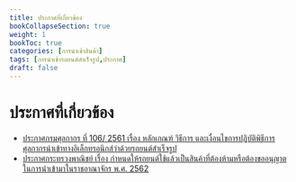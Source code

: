 ```yaml
---
title: ประกาศที่เกี่ยวข้อง
bookCollapseSection: true
weight: 1
bookToc: true
categories: [การนำเข้าสินค้า]
tags: [การนำเข้ารถยนต์สำเร็จรูป,ประกาศ]
draft: false
---
```


ประกาศที่เกี่ยวข้อง
====

- [ประกาศกรมศุลกากร ที่ 106/ 2561 เรื่อง หลักเกณฑ์ วิธีการ และเงื่อนไขการปฏิบัติพิธีการศุลกากรนำเข้าทางอิเล็กทรอนิกส์ว่าด้วยรถยนต์สำเร็จรูป](/docs/import/import_car/announce/customs_106-2561/)
- [ประกาศกระทรวงพาณิชย์ เรื่อง กำหนดให้รถยนต์ใช้แล้วเป็นสินค้าที่ต้องห้ามหรือต้องขออนุญาตในการนำเข้ามาในราชอาณาจักร พ.ศ. 2562](https://github.com/ecs-support/knowledge-center/raw/master/data/moc/used_car.pdf)